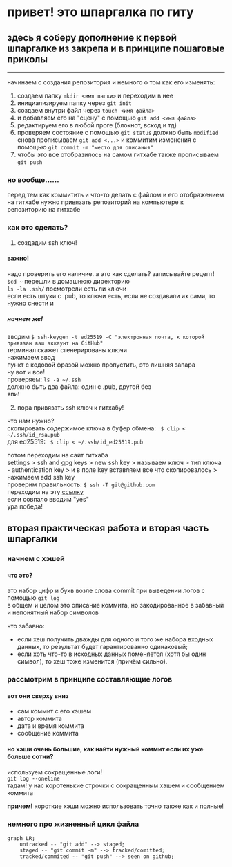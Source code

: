 # привет! это шпаргалка по гиту
## здесь я соберу дополнение к первой шпаргалке из закрепа и в принципе пошаговые приколы
---
начинаем с создания репозитория и немного о том как его изменять: 
1. создаем папку ```mkdir <имя папки>``` и переходим в  нее
2. инициализируем папку через ```git init``` 
3. создаем внутри файл через ```touch <имя файла>```
4. и добавляем его на "сцену" с помощью ```git add <имя файла>```
5. редактируем его в любой проге (блокнот, вскод и тд)
6. проверяем состояние с помощью ```git status``` должно быть ```modified``` снова прописываем ```git add <...>``` и коммитим изменения с помощью ```git commit -m "место для описания"```
7. чтобы это все отобразилось на самом гитхабе также прописываем ```git push```

### но вообще......
перед тем как коммитить и что-то делать с файлом и его отображением на гитхабе нужно привязать репозиторий на компьютере к репозиторию на гитхабе
### как это сделать?
1. создадим ssh ключ!
#### важно! 
надо проверить его наличие. а это как сделать? записывайте рецепт!  
```$cd ~``` перешли в домашнюю директорию  
```ls -la .ssh/``` посмотрели есть ли ключи  
если есть штуки с .pub, то ключи есть, если не создавали их сами, то нужно снести и  

##### начнем же!
вводим ```$ ssh-keygen -t ed25519 -C "электронная почта, к которой привязан ваш аккаунт на GitHub"```   
терминал скажет сгенерированы ключи  
нажимаем ввод  
пункт с кодовой фразой можно пропустить, это лишняя запара  
ну вот и все!  
проверяем: ```ls -a ~/.ssh```   
должно быть два файла: один с .pub, другой без  
япи!

2. пора привязать ssh ключ к гитхабу!  

что нам нужно?  
скопировать содержимое ключа в буфер обмена: ``` $ clip < ~/.ssh/id_rsa.pub```   
для ed25519: ``` $ clip < ~/.ssh/id_ed25519.pub```

потом переходим на сайт гитхаба  
settings > ssh and gpg keys > new ssh key > называем ключ > тип ключа - authentication key > и в поле key вставляем все что скопировалось > нажимаем add ssh key  
проверим правильность: 
```$ ssh -T git@github.com```  
переходим на эту [ссылку](https://docs.github.com/en/authentication/keeping-your-account-and-data-secure/githubs-ssh-key-fingerprints)  
если совпало вводим "yes"  
ура победа!  

## вторая практическая работа и вторая часть шпаргалки

### начнем с хэшей

#### что это?  

это набор цифр и букв возле слова commit при выведении логов с помощью ```git log```  
в общем и целом это описание коммита, но закодированное в забавный и непонятный набор символов  

что забавно: 
* если хеш получить дважды для одного и того же набора входных данных, то результат будет гарантированно одинаковый;
* если хоть что-то в исходных данных поменяется (хотя бы один символ), то хеш тоже изменится (причём сильно).

### рассмотрим в принципе составляющие логов

#### вот они сверху вниз
* сам коммит с его хэшем
* автор коммита
* дата и время коммита
* сообщение коммита

#### но хэши очень большие, как найти нужный коммит если их уже больше сотни?
используем сокращенные логи!  
```git log --oneline```  
тадам! у нас коротенькие строчки с сокращенным хэшем и сообщением коммита

**причем!** короткие хэши можно использовать точно также как и полные!

### немного про жизненный цикл файла

```mermaid 
graph LR;
    untracked -- "git add" --> staged;
    staged -- "git commit -m" --> tracked/comitted;
    tracked/commited -- "git push" --> seen on github;
```